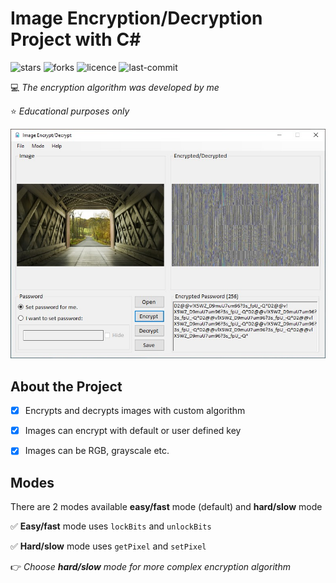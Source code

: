 # Image Encryption/Decryption Project with C#

![stars](https://img.shields.io/github/stars/myoluk/computer-graphics)
![forks](https://img.shields.io/github/forks/myoluk/computer-graphics)
![licence](https://img.shields.io/github/license/myoluk/computer-graphics)
![last-commit](https://img.shields.io/github/last-commit/myoluk/computer-graphics)

💻 _The encryption algorithm was developed by me_

⭐ _Educational purposes only_

![Image Encrypt/Decrypt](images/sample.jpg)

## About the Project

- [x] Encrypts and decrypts images with custom algorithm

- [x] Images can encrypt with default or user defined key

- [x] Images can be RGB, grayscale etc.

## Modes
There are 2 modes available **easy/fast** mode (default) and **hard/slow** mode

:white_check_mark: **Easy/fast** mode uses `lockBits` and `unlockBits`

:white_check_mark: **Hard/slow** mode uses `getPixel` and `setPixel`

👉 _Choose **hard/slow** mode for more complex encryption algorithm_
